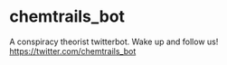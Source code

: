 # chemtrails_bot
A conspiracy theorist twitterbot. Wake up and follow us! https://twitter.com/chemtrails_bot
